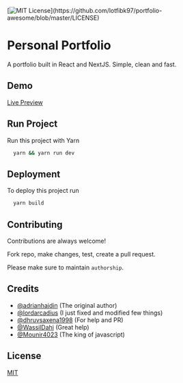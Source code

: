 
[![MIT License](https://img.shields.io/apm/l/atomic-design-ui.svg?)](https://github.com/lotfibk97/portfolio-awesome/blob/master/LICENSE)

  
# Personal Portfolio

A portfolio built in React and NextJS. Simple, clean and fast.

  
## Demo

[Live Preview](lotfibokhari.vercel.app/)

## Run Project 

Run this project with Yarn

```bash 
  yarn && yarn run dev
```
    
## Deployment

To deploy this project run

```bash
  yarn build
```

  
## Contributing

Contributions are always welcome!

Fork repo, make changes, test, create a pull request.

Please make sure to maintain `authorship`.

  
## Credits

- [@adrianhajdin](https://github.com/adrianhajdin) (The original author)
- [@lordarcadius](https://github.com/lordarcadius) (I just fixed and modified few things)
- [@dhruvsaxena1998](https://github.com/dhruvsaxena1998) (For help and PR)
- [@WassilDahi](https://github.com/WassilDahi) (Great help)
- [@Mounir4023](https://github.com/mounir4023) (The king of javascript)
  
## License

[MIT](https://github.com/lordarcadius/portfolio/blob/master/LICENSE)

  
